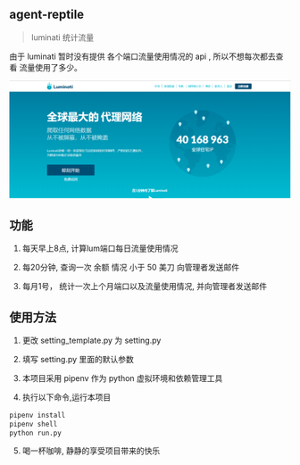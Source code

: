 ## agent-reptile
>luminati 统计流量

由于 luminati 暂时没有提供 各个端口流量使用情况的 api , 所以不想每次都去查看 流量使用了多少。

![lum](https://github.com/LingHanChuJian/agent-reptile/blob/master/img/lum.png)

## 功能

1. 每天早上8点, 计算lum端口每日流量使用情况

2. 每20分钟, 查询一次 余额 情况 小于 50 美刀 向管理者发送邮件

3. 每月1号， 统计一次上个月端口以及流量使用情况, 并向管理者发送邮件


## 使用方法

1. 更改 setting_template.py 为 setting.py

2. 填写 setting.py 里面的默认参数

3. 本项目采用 pipenv 作为 python 虚拟环境和依赖管理工具

4. 执行以下命令,运行本项目

```
pipenv install
pipenv shell
python run.py
```

5. 喝一杯咖啡, 静静的享受项目带来的快乐
